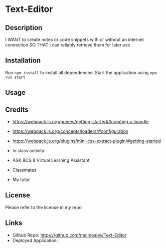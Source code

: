 # Text-Editor

## Description
I WANT to create notes or code snippets with or without an internet connection
SO THAT I can reliably retrieve them for later use

## Installation
Run `npm install` to install all dependencies
Start the application using `npm run start`

## Usage


## Credits
 * https://webpack.js.org/guides/getting-started/#creating-a-bundle
 * https://webpack.js.org/concepts/loaders/#configuration
 * https://webpack.js.org/plugins/mini-css-extract-plugin/#getting-started

* In class activity 
* ASK BCS & Virtual Learning Assistant
* Classmates
* My tutor

## License
Please refer to the license in my repo

## Links
* Github Repo: https://github.com/melmealey/Text-Editor
* Deployed Application: 